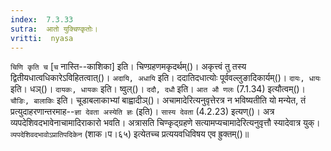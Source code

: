 ```yaml
---
index:  7.3.33
sutra:  आतो युक्चिण्कृतोः।
vritti:  nyasa
---
```


`चिणि कृति च` [`च` नास्ति--काशिका] इति। चिण्ग्रहणमकृदर्थम्()। अकृत्त्वं तु तस्य द्वितीयधात्वधिकारेऽविहितत्वात्()। `अदायि, अधायि` इति। ददातिदधात्योः पूर्ववल्लुङादिकार्यम्()। `दायः, धायः` इति। धञ्()। `दायकः, धायकः` इति। ष्वुल्()। 
`ददौ, दधौ` इति। `आत औ णलः` (7.1.34) इत्यौत्वम्()। `चौङिः, बालाकिः` इति। चूडाबलाकाभ्यां बाह्वादीञ्()। अचामादेरित्यनुवृत्तेरत्र न भविष्यतीति यो मन्येत, तं प्रत्युदाहरणान्तरमाह--`ज्ञा देवता अस्येति ज्ञः` (इति)। `सास्य देवता` (4.2.23) इत्यण्()। अत्र व्यपदेशिवदभावेनाचामादिराकारो भवति। अत्रासति चिण्कृद्ग्रहणे सत्यामप्यचामादेरित्यनुवृत्तौ स्यादेवात्र युक्। `व्यपदेशिवदभावोऽप्रातिपदिकेन` (शाक।प।६५) इत्येतच्च प्रत्ययवधिविषय एव ह्रुक्तम्()॥
